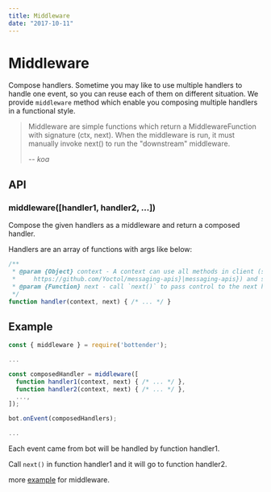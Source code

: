 ```yaml
---
title: Middleware
date: "2017-10-11"
---
```


# Middleware

Compose handlers.
Sometime you may like to use multiple handlers to handle one event, so you can reuse each of them on different situation. We provide `middleware` method which enable you composing multiple handlers in a functional style.
> Middleware are simple functions which return a MiddlewareFunction with signature (ctx, next). When the middleware is run, it must manually invoke next() to run the "downstream" middleware.
>
> -- <cite>koa</cite>

## API
### middleware([handler1, handler2, ...])
Compose the given handlers as a middleware and return a composed handler.

Handlers are an array of functions with args like below:
```js
/**
 * @param {Object} context - A context can use all methods in client (see {@link
 *     https://github.com/Yoctol/messaging-apis}|messaging-apis}) and sessions.
 * @param {Function} next - call `next()` to pass control to the next handler.
 */
function handler(context, next) { /* ... */ }
```
## Example

```js
const { middleware } = require('bottender');

...

const composedHandler = middleware([
  function handler1(context, next) { /* ... */ },
  function handler2(context, next) { /* ... */ },
  ...,
]);

bot.onEvent(composedHandlers);

...
```

Each event came from bot will be handled by function handler1.

Call `next()` in function handler1 and it will go to function handler2.

more [example](https://github.com/Yoctol/bottender/tree/master/examples/middleware) for middleware.
